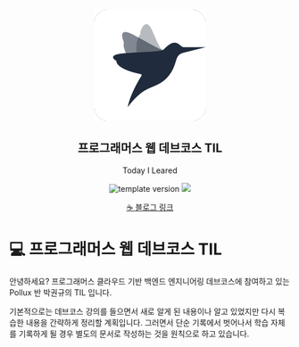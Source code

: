 <br/>
<p align="middle" >
  <img width="200px;" src="./src/images/prgms-logo.png"/>
</p>
<h2 align="middle">프로그래머스 웹 데브코스 TIL</h2>
<p align="middle">Today I Leared</p>
<p align="middle">
  <img src="https://img.shields.io/badge/version-1.0.0-blue?style=flat-square" alt="template version"/>
  <img src="https://img.shields.io/badge/language-md-md.svg?style=flat-square"/>
</p>

<p align="middle">
  <a href="https://app.gitbook.com/@park2348190/s/til/">☕ 블로그 링크</a> 
</p>



# 💻 프로그래머스 웹 데브코스 TIL
안녕하세요? 프로그래머스 클라우드 기반 백엔드 엔지니어링 데브코스에 참여하고 있는 Pollux 반 박권규의 TIL 입니다.

기본적으로는 데브코스 강의를 들으면서 새로 알게 된 내용이나 알고 있었지만 다시 복습한 내용을 간략하게 정리할 계획입니다. 그러면서 단순 기록에서 벗어나서 학습 자체를 기록하게 될 경우 별도의 문서로 작성하는 것을 원칙으로 하고 있습니다.
